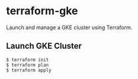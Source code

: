 # terraform-gke

Launch and manage a GKE cluster using Terraform.

## Launch GKE Cluster

```
$ terraform init
$ terraform plan
$ terraform apply
```

